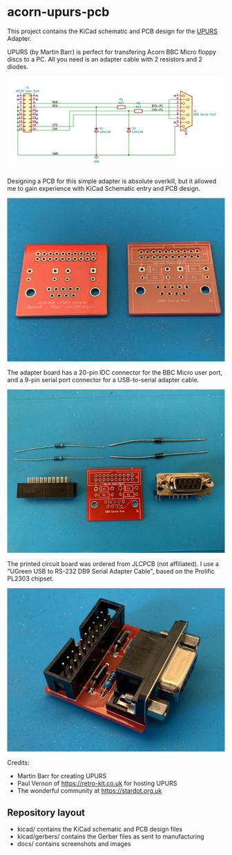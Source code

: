 # acorn-upurs-pcb

This project contains the KiCad schematic and PCB design for the
[UPURS](https://www.retro-kit.co.uk/UPURS/) Adapter.

UPURS (by Martin Barr) is perfect for transfering Acorn BBC Micro
floppy discs to a PC. All you need is an adapter cable with 2
resistors and 2 diodes.

![UPURS Adapter Schematic](docs/schematic.png)

Designing a PCB for this simple adapter is absolute overkill, but
it allowed me to gain experience with KiCad Schematic entry and PCB
design.

![UPURS Adapter PCB front and back](/docs/upurs-01.jpg)

The adapter board has a 20-pin IDC connector for the BBC Micro user
port, and a 9-pin serial port connector for a USB-to-serial adapter
cable.

![UPURS Adapter bill of materials](/docs/upurs-02.jpg)

The printed circuit board was ordered from JLCPCB (not affiliated).
I use a "UGreen USB to RS-232 DB9 Serial Adapter Cable", based on
the Prolific PL2303 chipset.

![UPURS Adapter, completed](/docs/upurs-03.jpg)

Credits:
- Martin Barr for creating UPURS
- Paul Vernon of https://retro-kit.co.uk for hosting UPURS
- The wonderful community at https://stardot.org.uk


## Repository layout

- kicad/ contains the KiCad schematic and PCB design files
- kicad/gerbers/ contains the Gerber files as sent to manufacturing
- docs/ contains screenshots and images

